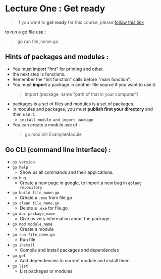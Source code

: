 # Lecture One : Get ready

> If you want to __get ready__ for this course, please [follow this link](https://github.com/naeemaei/Golang-Tutorial)

to run a go file use : 
> go run file_name.go

## Hints of packages and modules :
- You must import "fmt" for printing and other.
- the next step is functions.
- Remember the "init function" calls before "main function".
- You must __import__ a package in another file source if you want to use it.
  > import (package_name "path of that in your computer")
- packages is a set of files and modules is a set of packages.
- In modules and packages, you must __publish first your directory__ and then use it. 
  - `install module and import package`
- You can create a module use of :
  > go mod init ExampleModule

## Go CLI (command line interface) :
- `go version`
- `go help`
  - Show us all commands and their applications.
- `go bug`
  - Create a new page in google, to import a new bug in `golang repository`
- `go build file_name.go`
  - Create a `.exe` from file.go
- `go clean file_name.go`
  - Delete a `.exe` for file.go
- `go doc package_name`
  - Give us very information about the package
- `go mod module_name`
  - Create a module
- `go run file_name.go`
  - Run file
- `go install`
  - Compile and install packages and dependencies
- `go get`
  - Add dependencies to current module and install them
- `go list`
  - List packages or modules
